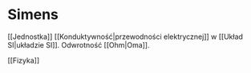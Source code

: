 # Simens
[[Jednostka]] [[Konduktywność|przewodności elektrycznej]] w [[Układ SI|układzie SI]].
Odwrotność [[Ohm|Oma]].

[[Fizyka]]